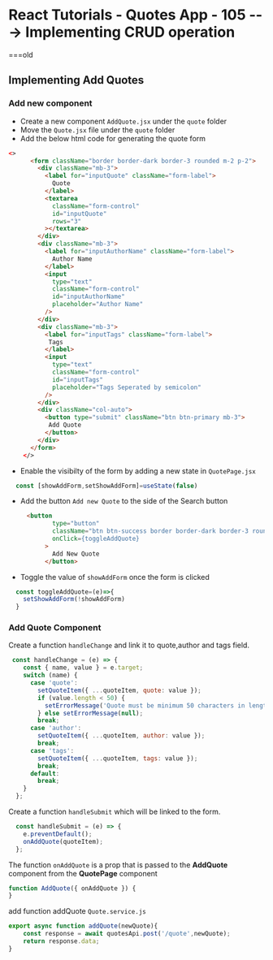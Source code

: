 # React Tutorials - Quotes App - 105 ---> Implementing CRUD operation 
===old
## Implementing Add Quotes

### Add new component 

- Create a new component `AddQuote.jsx` under the `quote` folder
- Move the `Quote.jsx` file under the `quote` folder
- Add the below html code for generating the quote form


``` html
<>
      <form className="border border-dark border-3 rounded m-2 p-2">
        <div className="mb-3">
          <label for="inputQuote" className="form-label">
            Quote
          </label>
          <textarea
            className="form-control"
            id="inputQuote"
            rows="3"
          ></textarea>
        </div>
        <div className="mb-3">
          <label for="inputAuthorName" className="form-label">
            Author Name
          </label>
          <input
            type="text"
            className="form-control"
            id="inputAuthorName"
            placeholder="Author Name"
          />
        </div>
        <div className="mb-3">
          <label for="inputTags" className="form-label">
           Tags
          </label>
          <input
            type="text"
            className="form-control"
            id="inputTags"
            placeholder="Tags Seperated by semicolon"
          />
        </div>
        <div className="col-auto">
          <button type="submit" className="btn btn-primary mb-3">
           Add Quote
          </button>
        </div>
      </form>
    </>
```

- Enable the visibilty of the form by adding a new state in `QuotePage.jsx`

``` javascript
  const [showAddForm,setShowAddForm]=useState(false)
```

- Add the button `Add new Quote` to the side of the Search button

``` html
     <button
            type="button"
            className="btn btn-success border border-dark border-3 rounded"
            onClick={toggleAddQuote}
          >
            Add New Quote
          </button>
```

- Toggle the value of `showAddForm` once the form is clicked

``` javascript
  const toggleAddQuote=(e)=>{
    setShowAddForm(!showAddForm)
  }
```

### Add Quote Component

Create a function `handleChange` and link it to quote,author and tags field.

``` javascript
 const handleChange = (e) => {
    const { name, value } = e.target;
    switch (name) {
      case 'quote':
        setQuoteItem({ ...quoteItem, quote: value });
        if (value.length < 50) {
          setErrorMessage('Quote must be minimum 50 characters in length.');
        } else setErrorMessage(null);
        break;
      case 'author':
        setQuoteItem({ ...quoteItem, author: value });
        break;
      case 'tags':
        setQuoteItem({ ...quoteItem, tags: value });
        break;
      default:
        break;
    }
  };
```

Create a function `handleSubmit` which will be linked to the form. 

``` javascript
  const handleSubmit = (e) => {
    e.preventDefault();
    onAddQuote(quoteItem);
  };
```

The function `onAddQuote` is a prop that is passed to the **AddQuote** component from the **QuotePage** component

``` javascript
function AddQuote({ onAddQuote }) {
}
```

add function addQuote `Quote.service.js`

``` javascript
export async function addQuote(newQuote){
    const response = await quotesApi.post('/quote',newQuote);
    return response.data;
}
```
